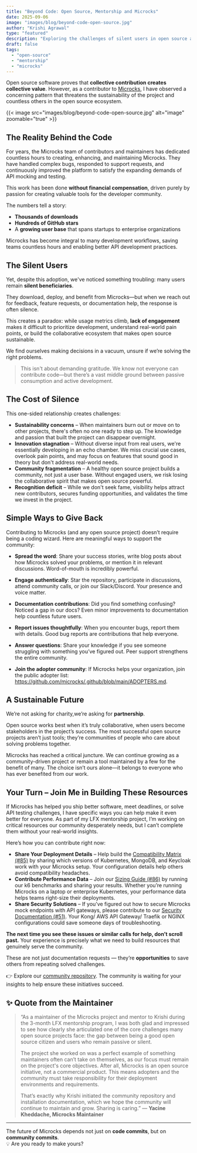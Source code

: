 ```yaml
---
title: "Beyond Code: Open Source, Mentorship and Microcks"
date: 2025-09-06
image: "images/blog/beyond-code-open-source.jpg"
author: "Krishi Agrawal"
type: "featured"
description: "Exploring the challenges of silent users in open source and how Microcks is building sustainability through community engagement."
draft: false
tags:
  - "open-source"
  - "mentorship"
  - "microcks"
---
```


Open source software proves that **collective contribution creates collective value**. However, as a contributor to [Microcks](https://microcks.io/), I have observed a concerning pattern that threatens the sustainability of the project and countless others in the open source ecosystem.


{{< image src="images/blog/beyond-code-open-source.jpg" alt="image" zoomable="true" >}}
<!-- *Photo by Diva Plavalaguna from Pexels* -->


## The Reality Behind the Code

For years, the Microcks team of contributors and maintainers has dedicated countless hours to creating, enhancing, and maintaining Microcks. They have handled complex bugs, responded to support requests, and continuously improved the platform to satisfy the expanding demands of API mocking and testing.  

This work has been done **without financial compensation**, driven purely by passion for creating valuable tools for the developer community.  

The numbers tell a story:  
- **Thousands of downloads**  
- **Hundreds of GitHub stars**  
- A **growing user base** that spans startups to enterprise organizations  

Microcks has become integral to many development workflows, saving teams countless hours and enabling better API development practices.

## The Silent Users

Yet, despite this adoption, we've noticed something troubling: many users remain **silent beneficiaries**.  

They download, deploy, and benefit from Microcks—but when we reach out for feedback, feature requests, or documentation help, the response is often silence.  

This creates a paradox: while usage metrics climb, **lack of engagement** makes it difficult to prioritize development, understand real-world pain points, or build the collaborative ecosystem that makes open source sustainable.

We find ourselves making decisions in a vacuum, unsure if we’re solving the right problems.

> This isn't about demanding gratitude. We know not everyone can contribute code—but there’s a vast middle ground between passive consumption and active development.

## The Cost of Silence

This one-sided relationship creates challenges:

- **Sustainability concerns** – When maintainers burn out or move on to other projects, there's often no one ready to step up. The knowledge and passion that built the project can disappear overnight.  
- **Innovation stagnation** – Without diverse input from real users, we're essentially developing in an echo chamber. We miss crucial use cases, overlook pain points, and may focus on features that sound good in theory but don't address real-world needs.
- **Community fragmentation** – A healthy open source project builds a community, not just a user base. Without engaged users, we risk losing the collaborative spirit that makes open source powerful.
- **Recognition deficit** – While we don't seek fame, visibility helps attract new contributors, secures funding opportunities, and validates the time we invest in the project.

## Simple Ways to Give Back

Contributing to Microcks (and any open source project) doesn’t require being a coding wizard. Here are meaningful ways to support the community:
- **Spread the word**: Share your success stories, write blog posts about how Microcks solved your problems, or mention it in relevant discussions. Word-of-mouth is incredibly powerful.

- **Engage authentically**: Star the repository, participate in discussions, attend community calls, or join our Slack/Discord. Your presence and voice matter.

- **Documentation contributions**: Did you find something confusing? Noticed a gap in our docs? Even minor improvements to documentation help countless future users.

- **Report issues thoughtfully**: When you encounter bugs, report them with details. Good bug reports are contributions that help everyone.

- **Answer questions**: Share your knowledge if you see someone struggling with something you’ve figured out. Peer support strengthens the entire community.

- **Join the adopter community**: If Microcks helps your organization, join the public adopter list:  https://github.com/microcks/.github/blob/main/ADOPTERS.md.


## A Sustainable Future

We’re not asking for charity,we’re asking for **partnership**.  

Open source works best when it’s truly collaborative, when users become stakeholders in the project’s success. The most successful open source projects aren’t just tools; they’re communities of people who care about solving problems together.

Microcks has reached a critical juncture. We can continue growing as a community-driven project or remain a tool maintained by a few for the benefit of many. The choice isn’t ours alone—it belongs to everyone who has ever benefited from our work.

## Your Turn – Join Me in Building These Resources

If Microcks has helped you ship better software, meet deadlines, or solve API testing challenges, I have specific ways you can help make it even better for everyone. As part of my LFX mentorship project, I’m working on critical resources our community desperately needs, but I can’t complete them without your real-world insights.

Here’s how you can contribute right now:

- **Share Your Deployment Details** – Help build the [Compatibility Matrix (#85)](https://github.com/microcks/community/issues/85) by sharing which versions of Kubernetes, MongoDB, and Keycloak work with your Microcks setup. Your configuration details help others avoid compatibility headaches.
- **Contribute Performance Data** – Join our [Sizing Guide (#86)](https://github.com/microcks/community/issues/86) by running our k6 benchmarks and sharing your results. Whether you’re running Microcks on a laptop or enterprise Kubernetes, your performance data helps teams right-size their deployments.
- **Share Security Solutions** – If you’ve figured out how to secure Microcks mock endpoints with API gateways, please contribute to our [Security Documentation (#51)](https://github.com/microcks/community/issues/51). Your Kong/ AWS API Gateway/ Traefik or NGINX configurations could save someone days of troubleshooting.

<b>The next time you see these issues or similar calls for help, don’t scroll past.</b> Your experience is precisely what we need to build resources that genuinely serve the community.

These are not just documentation requests — they’re **opportunities** to save others from repeating solved challenges.  

👉 Explore our [community repository](https://github.com/microcks/community). The community is waiting for your insights to help ensure these initiatives succeed.

## ✨ Quote from the Maintainer

> “As a maintainer of the Microcks project and mentor to Krishi during the 3-month LFX mentorship program, I was both glad and impressed to see how clearly she articulated one of the core challenges many open source projects face: the gap between being a good open source citizen and users who remain passive or silent.  
>   
> The project she worked on was a perfect example of something maintainers often can’t take on themselves, as our focus must remain on the project's core objectives. After all, Microcks is an open source initiative, not a commercial product. This means adopters and the community must take responsibility for their deployment environments and requirements.  
>   
> That’s exactly why Krishi initiated the community repository and installation documentation, which we hope the community will continue to maintain and grow. Sharing is caring.”
> — **Yacine Kheddache, Microcks Maintainer**

---

The future of Microcks depends not just on **code commits**, but on **community commits**.  
💡 Are you ready to make yours?
